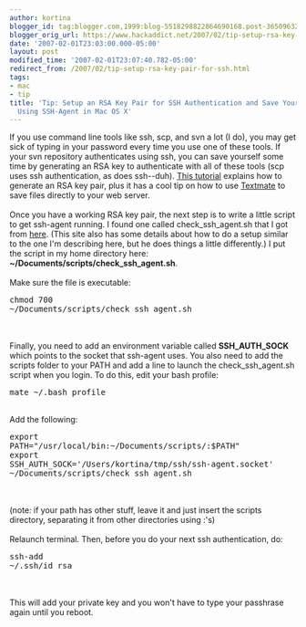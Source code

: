 ```yaml
---
author: kortina
blogger_id: tag:blogger.com,1999:blog-5518298822864690168.post-3650963273908452
blogger_orig_url: https://www.hackaddict.net/2007/02/tip-setup-rsa-key-pair-for-ssh.html
date: '2007-02-01T23:03:00.000-05:00'
layout: post
modified_time: '2007-02-01T23:07:40.782-05:00'
redirect_from: /2007/02/tip-setup-rsa-key-pair-for-ssh.html
tags:
- mac
- tip
title: 'Tip: Setup an RSA Key Pair for SSH Authentication and Save Your Passphrase
  Using SSH-Agent in Mac OS X'
---
```


If you use command line tools like ssh, scp, and svn a lot (I do), you may get sick of typing in your password every time you use one of these tools.  If your svn repository authenticates using ssh, you can save yourself some time by generating an RSA key to authenticate with all of these tools (scp uses ssh authentication, as does ssh--duh).  <a href="http://berserk.org/2005/10/08/textmate-and-a-remote-editing-workaround/">This tutorial</a> explains how to generate an RSA key pair, plus it has a cool tip on how to use <a href="http://macromates.com/">Textmate</a> to save files directly to your web server.<br /><br />Once you have a working RSA key pair, the next step is to write a little script to get ssh-agent running.  I found one called check_ssh_agent.sh that I got from <a href="http://mactechnotes.blogspot.com/2005/09/ssh-agent-on-mac-os-x.html">here</a>.  (This site also has some details about how to do a setup similar to the one I'm describing here, but he does things a little differently.)  I put the script in my home directory here: <b>~/Documents/scripts/check_ssh_agent.sh</b>.<br /><br />Make sure the file is executable:<br /><pre>chmod 700 ~/Documents/scripts/check_ssh_agent.sh</pre><br /><br />Finally, you need to add an environment variable called <b>SSH_AUTH_SOCK</b> which points to the socket that ssh-agent uses.  You also need to add the scripts folder to your PATH and add a line to launch the check_ssh_agent.sh script when you login.  To do this, edit your bash profile:<br /><pre>mate ~/.bash_profile</pre><br />Add the following:<br /><pre>export PATH="/usr/local/bin:~/Documents/scripts/:$PATH"<br />export SSH_AUTH_SOCK='/Users/kortina/tmp/ssh/ssh-agent.socket'<br />~/Documents/scripts/check_ssh_agent.sh</pre><br /><br />(note: if your path has other stuff, leave it and just insert the scripts directory, separating it from other directories using :'s)<br /><br />Relaunch terminal.  Then, before you do your next ssh authentication, do:<br /><pre>ssh-add ~/.ssh/id_rsa</pre><br /><br />This will add your private key and you won't have to type your passhrase again until you reboot.